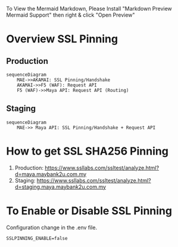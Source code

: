 To View the Mermaid Markdown, Please Install "Markdown Preview Mermaid Support" then right & click "Open Preview"

# Overview SSL Pinning

## Production

```mermaid
sequenceDiagram
	MAE->>AKAMAI: SSL Pinning/Handshake
	AKAMAI->>F5 (WAF): Request API
	F5 (WAF)->>Maya API: Request API (Routing)
```

## Staging

```mermaid
sequenceDiagram
	MAE->> Maya API: SSL Pinning/Handshake + Request API
```

# How to get SSL SHA256 Pinning

1. Production: https://www.ssllabs.com/ssltest/analyze.html?d=maya.maybank2u.com.my
2. Staging: https://www.ssllabs.com/ssltest/analyze.html?d=staging.maya.maybank2u.com.my

# To Enable or Disable SSL Pinning

Configuration change in the .env file.

```
SSLPINNING_ENABLE=false
```
